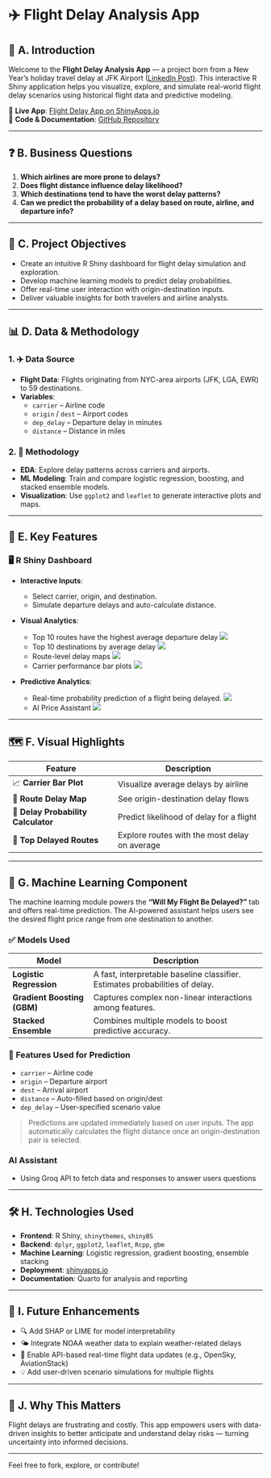 # ✈️ Flight Delay Analysis App

## 🧭 A. Introduction

Welcome to the **Flight Delay Analysis App** — a project born from a New Year’s holiday travel delay at JFK Airport ([LinkedIn Post](https://www.linkedin.com/posts/minh-phan-0409_it-is-the-new-years-holiday-one-of-the-activity-7280805963832410112-8Cs3?utm_source=share&utm_medium=member_desktop)). This interactive R Shiny application helps you visualize, explore, and simulate real-world flight delay scenarios using historical flight data and predictive modeling.

🎯 **Live App**: [Flight Delay App on ShinyApps.io](http://jj1tt9minh0phan.shinyapps.io/FlightDelayApp)  
📂 **Code & Documentation**: [GitHub Repository](https://github.com/MinhPhanBabsonMSBA/Flight-Delay-Stat-Analysis-App)

---

## ❓ B. Business Questions

1. **Which airlines are more prone to delays?**  
2. **Does flight distance influence delay likelihood?**  
3. **Which destinations tend to have the worst delay patterns?**  
4. **Can we predict the probability of a delay based on route, airline, and departure info?**

---

## 🎯 C. Project Objectives

- Create an intuitive R Shiny dashboard for flight delay simulation and exploration.
- Develop machine learning models to predict delay probabilities.
- Offer real-time user interaction with origin-destination inputs.
- Deliver valuable insights for both travelers and airline analysts.

---

## 📊 D. Data & Methodology

### 1. ✈️ Data Source
- **Flight Data**: Flights originating from NYC-area airports (JFK, LGA, EWR) to 59 destinations.
- **Variables**:
  - `carrier` – Airline code  
  - `origin` / `dest` – Airport codes  
  - `dep_delay` – Departure delay in minutes  
  - `distance` – Distance in miles  

### 2. 🔬 Methodology
- **EDA**: Explore delay patterns across carriers and airports.
- **ML Modeling**: Train and compare logistic regression, boosting, and stacked ensemble models.
- **Visualization**: Use `ggplot2` and `leaflet` to generate interactive plots and maps.

---

## 🧩 E. Key Features



### 🖥️ R Shiny Dashboard

- **Interactive Inputs**:
  - Select carrier, origin, and destination.
  - Simulate departure delays and auto-calculate distance.

  
- **Visual Analytics**:
  - Top 10 routes have the highest average departure delay 
    ![](https://github.com/MinhPhanBabsonMSBA/Flight-Delay-Stat-Analysis-App/blob/main/flight%20delay%203.png)
  - Top 10 destinations by average delay
   ![](https://github.com/MinhPhanBabsonMSBA/Flight-Delay-Stat-Analysis-App/blob/main/flight%20delay%202.png)
  - Route-level delay maps
    ![](https://github.com/MinhPhanBabsonMSBA/Flight-Delay-Stat-Analysis-App/blob/main/flight%20delay%204.png)
  - Carrier performance bar plots
  ![](https://github.com/MinhPhanBabsonMSBA/Flight-Delay-Stat-Analysis-App/blob/main/flight%20delay%201.png)
- **Predictive Analytics**:
  - Real-time probability prediction of a flight being delayed.
   ![](https://github.com/MinhPhanBabsonMSBA/Flight-Delay-Stat-Analysis-App/blob/main/flight%20delay%205.png)
  - AI Price Assistant
  ![](https://github.com/MinhPhanBabsonMSBA/Flight-Delay-Stat-Analysis-App/blob/main/flight%20delay%206.png)


---

## 🗺️ F. Visual Highlights

| Feature | Description |
|--------|-------------|
| 📈 **Carrier Bar Plot** | Visualize average delays by airline |
| 🧭 **Route Delay Map** | See origin-destination delay flows |
| 🧮 **Delay Probability Calculator** | Predict likelihood of delay for a flight |
| 🛫 **Top Delayed Routes** | Explore routes with the most delay on average |

---

## 🤖 G. Machine Learning Component

The machine learning module powers the **“Will My Flight Be Delayed?”** tab and offers real-time prediction.
The AI-powered assistant helps users see the desired flight price range from one destination to another.

### ✅ Models Used

| Model                | Description                                                                 |
|---------------------|-----------------------------------------------------------------------------|
| **Logistic Regression** | A fast, interpretable baseline classifier. Estimates probabilities of delay. |
| **Gradient Boosting (GBM)** | Captures complex non-linear interactions among features.                 |
| **Stacked Ensemble**     | Combines multiple models to boost predictive accuracy.                     |



### 📐 Features Used for Prediction
- `carrier` – Airline code  
- `origin` – Departure airport  
- `dest` – Arrival airport  
- `distance` – Auto-filled based on origin/dest  
- `dep_delay` – User-specified scenario value  

> Predictions are updated immediately based on user inputs. The app automatically calculates the flight distance once an origin-destination pair is selected.


### AI Assistant 
- Using Groq API to fetch data and responses to answer users questions


---

## 🛠️ H. Technologies Used

- **Frontend**: R Shiny, `shinythemes`, `shinyBS`
- **Backend**: `dplyr`, `ggplot2`, `leaflet`, `Rcpp`, `gbm`
- **Machine Learning**: Logistic regression, gradient boosting, ensemble stacking
- **Deployment**: [shinyapps.io](http://jj1tt9minh0phan.shinyapps.io/FlightDelayApp)
- **Documentation**: Quarto for analysis and reporting

---

## 📌 I. Future Enhancements

- 🔍 Add SHAP or LIME for model interpretability  
- 🌤️ Integrate NOAA weather data to explain weather-related delays  
- 🔄 Enable API-based real-time flight data updates (e.g., OpenSky, AviationStack)  
- 💡 Add user-driven scenario simulations for multiple flights  

---

## 🙌 J. Why This Matters

Flight delays are frustrating and costly. This app empowers users with data-driven insights to better anticipate and understand delay risks — turning uncertainty into informed decisions.

---

Feel free to fork, explore, or contribute!
